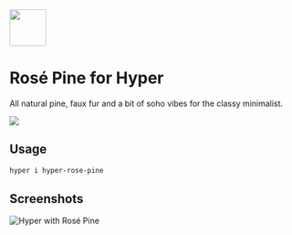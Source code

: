 <img src="https://github.com/rose-pine/rose-pine-theme/raw/master/assets/icon.png" width="64" />

# Rosé Pine for Hyper

All natural pine, faux fur and a bit of soho vibes for the classy minimalist.

[![](https://img.shields.io/badge/Rosé%20Pine%20Theme-191724)](https://github.com/rose-pine/rose-pine-theme)

## Usage

```sh
hyper i hyper-rose-pine
```

## Screenshots

![Hyper with Rosé Pine](assets/preview.png)
